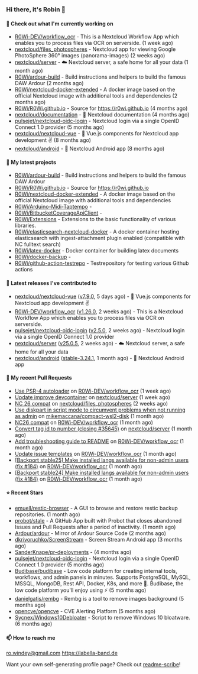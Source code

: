 ### Hi there, it's Robin 👋

#### 👷 Check out what I'm currently working on

- [R0Wi-DEV/workflow_ocr](https://github.com/R0Wi-DEV/workflow_ocr) - This is a Nextcloud Workflow App which enables you to process files via OCR on serverside. (1 week ago)
- [nextcloud/files_photospheres](https://github.com/nextcloud/files_photospheres) - Nextcloud app for viewing Google PhotoSphere 360° images (panorama-images) (2 weeks ago)
- [nextcloud/server](https://github.com/nextcloud/server) - ☁️ Nextcloud server, a safe home for all your data (1 month ago)
- [R0Wi/ardour-build](https://github.com/R0Wi/ardour-build) - Build instructions and helpers to build the famous DAW Ardour (2 months ago)
- [R0Wi/nextcloud-docker-extended](https://github.com/R0Wi/nextcloud-docker-extended) - A docker image based on the official Nextcloud image with additional tools and dependencies (2 months ago)
- [R0Wi/R0Wi.github.io](https://github.com/R0Wi/R0Wi.github.io) - Source for https://r0wi.github.io (4 months ago)
- [nextcloud/documentation](https://github.com/nextcloud/documentation) - 📘 Nextcloud documentation (4 months ago)
- [pulsejet/nextcloud-oidc-login](https://github.com/pulsejet/nextcloud-oidc-login) - Nextcloud login via a single OpenID Connect 1.0 provider (5 months ago)
- [nextcloud/nextcloud-vue](https://github.com/nextcloud/nextcloud-vue) - 🍱 Vue.js components for Nextcloud app development  ✌ (8 months ago)
- [nextcloud/android](https://github.com/nextcloud/android) - 📱 Nextcloud Android app (8 months ago)

#### 🌱 My latest projects

- [R0Wi/ardour-build](https://github.com/R0Wi/ardour-build) - Build instructions and helpers to build the famous DAW Ardour
- [R0Wi/R0Wi.github.io](https://github.com/R0Wi/R0Wi.github.io) - Source for https://r0wi.github.io
- [R0Wi/nextcloud-docker-extended](https://github.com/R0Wi/nextcloud-docker-extended) - A docker image based on the official Nextcloud image with additional tools and dependencies
- [R0Wi/Arduino-Midi-Taptempo](https://github.com/R0Wi/Arduino-Midi-Taptempo) - 
- [R0Wi/BitbucketCoverageApiClient](https://github.com/R0Wi/BitbucketCoverageApiClient) - 
- [R0Wi/Extensions](https://github.com/R0Wi/Extensions) - Extensions to the basic functionality of various libraries.
- [R0Wi/elasticsearch-nextcloud-docker](https://github.com/R0Wi/elasticsearch-nextcloud-docker) - A docker container hosting elasticsearch with ingest-attachment plugin enabled (compatible with NC fulltext search)
- [R0Wi/latex-docker](https://github.com/R0Wi/latex-docker) - Docker container for building latex documents
- [R0Wi/docker-backup](https://github.com/R0Wi/docker-backup) - 
- [R0Wi/github-action-testrepo](https://github.com/R0Wi/github-action-testrepo) - Testrepository for testing various Github actions

#### 🔭 Latest releases I've contributed to

- [nextcloud/nextcloud-vue](https://github.com/nextcloud/nextcloud-vue) ([v7.9.0](https://github.com/nextcloud/nextcloud-vue/releases/tag/v7.9.0), 5 days ago) - 🍱 Vue.js components for Nextcloud app development  ✌
- [R0Wi-DEV/workflow_ocr](https://github.com/R0Wi-DEV/workflow_ocr) ([v1.26.0](https://github.com/R0Wi-DEV/workflow_ocr/releases/tag/v1.26.0), 2 weeks ago) - This is a Nextcloud Workflow App which enables you to process files via OCR on serverside.
- [pulsejet/nextcloud-oidc-login](https://github.com/pulsejet/nextcloud-oidc-login) ([v2.5.0](https://github.com/pulsejet/nextcloud-oidc-login/releases/tag/v2.5.0), 2 weeks ago) - Nextcloud login via a single OpenID Connect 1.0 provider
- [nextcloud/server](https://github.com/nextcloud/server) ([v25.0.5](https://github.com/nextcloud/server/releases/tag/v25.0.5), 2 weeks ago) - ☁️ Nextcloud server, a safe home for all your data
- [nextcloud/android](https://github.com/nextcloud/android) ([stable-3.24.1](https://github.com/nextcloud/android/releases/tag/stable-3.24.1), 1 month ago) - 📱 Nextcloud Android app

#### 🔨 My recent Pull Requests

- [Use PSR-4 autoloader](https://github.com/R0Wi-DEV/workflow_ocr/pull/199) on [R0Wi-DEV/workflow_ocr](https://github.com/R0Wi-DEV/workflow_ocr) (1 week ago)
- [Update improve devcontainer](https://github.com/nextcloud/server/pull/37521) on [nextcloud/server](https://github.com/nextcloud/server) (1 week ago)
- [NC 26 compat](https://github.com/nextcloud/files_photospheres/pull/107) on [nextcloud/files_photospheres](https://github.com/nextcloud/files_photospheres) (2 weeks ago)
- [Use diskpart in script mode to circumvent problems when not running as admin](https://github.com/mikemaccana/compact-wsl2-disk/pull/12) on [mikemaccana/compact-wsl2-disk](https://github.com/mikemaccana/compact-wsl2-disk) (1 month ago)
- [NC26 compat](https://github.com/R0Wi-DEV/workflow_ocr/pull/192) on [R0Wi-DEV/workflow_ocr](https://github.com/R0Wi-DEV/workflow_ocr) (1 month ago)
- [Convert tag id to number (closing #35645)](https://github.com/nextcloud/server/pull/36866) on [nextcloud/server](https://github.com/nextcloud/server) (1 month ago)
- [Add troubleshooting guide to README](https://github.com/R0Wi-DEV/workflow_ocr/pull/190) on [R0Wi-DEV/workflow_ocr](https://github.com/R0Wi-DEV/workflow_ocr) (1 month ago)
- [Update issue templates](https://github.com/R0Wi-DEV/workflow_ocr/pull/189) on [R0Wi-DEV/workflow_ocr](https://github.com/R0Wi-DEV/workflow_ocr) (1 month ago)
- [[Backport stable25] Make installed langs available for non-admin users (fix #184)](https://github.com/R0Wi-DEV/workflow_ocr/pull/188) on [R0Wi-DEV/workflow_ocr](https://github.com/R0Wi-DEV/workflow_ocr) (1 month ago)
- [[Backport stable24] Make installed langs available for non-admin users (fix #184)](https://github.com/R0Wi-DEV/workflow_ocr/pull/187) on [R0Wi-DEV/workflow_ocr](https://github.com/R0Wi-DEV/workflow_ocr) (1 month ago)

#### ⭐ Recent Stars

- [emuell/restic-browser](https://github.com/emuell/restic-browser) - A GUI to browse and restore restic backup repositories. (1 month ago)
- [probot/stale](https://github.com/probot/stale) - A GitHub App built with Probot that closes abandoned Issues and Pull Requests after a period of inactivity. (1 month ago)
- [Ardour/ardour](https://github.com/Ardour/ardour) - Mirror of Ardour Source Code (2 months ago)
- [dkrivoruchko/ScreenStream](https://github.com/dkrivoruchko/ScreenStream) - Screen Stream Android app (3 months ago)
- [SanderKnape/pr-deployments](https://github.com/SanderKnape/pr-deployments) -  (4 months ago)
- [pulsejet/nextcloud-oidc-login](https://github.com/pulsejet/nextcloud-oidc-login) - Nextcloud login via a single OpenID Connect 1.0 provider (5 months ago)
- [Budibase/budibase](https://github.com/Budibase/budibase) - Low code platform for creating internal tools, workflows, and admin panels in minutes. Supports PostgreSQL, MySQL, MSSQL, MongoDB, Rest API, Docker, K8s, and more 🚀. Budibase, the low code platform you&#39;ll enjoy using ⚡   (5 months ago)
- [danielgatis/rembg](https://github.com/danielgatis/rembg) - Rembg is a tool to remove images background (5 months ago)
- [opencve/opencve](https://github.com/opencve/opencve) - CVE Alerting Platform (5 months ago)
- [Sycnex/Windows10Debloater](https://github.com/Sycnex/Windows10Debloater) - Script to remove Windows 10 bloatware. (6 months ago)

#### 📫 How to reach me
[ro.windey@gmail.com](mailto:ro.windey@gmailcom)
https://labella-band.de

Want your own self-generating profile page? Check out [readme-scribe](https://github.com/muesli/readme-scribe)!